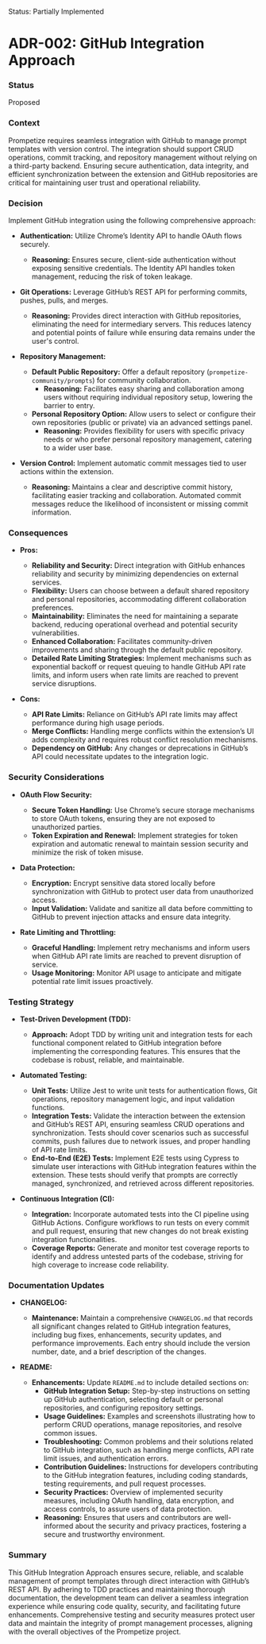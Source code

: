 Status: Partially Implemented

# ADR-002: GitHub Integration Approach

### Status

Proposed

### Context

Prompetize requires seamless integration with GitHub to manage prompt templates with version control. The integration should support CRUD operations, commit tracking, and repository management without relying on a third-party backend. Ensuring secure authentication, data integrity, and efficient synchronization between the extension and GitHub repositories are critical for maintaining user trust and operational reliability.

### Decision
Implement GitHub integration using the following comprehensive approach:

- **Authentication:** Utilize Chrome’s Identity API to handle OAuth flows securely.
  - **Reasoning:** Ensures secure, client-side authentication without exposing sensitive credentials. The Identity API handles token management, reducing the risk of token leakage.

- **Git Operations:** Leverage GitHub’s REST API for performing commits, pushes, pulls, and merges.
  - **Reasoning:** Provides direct interaction with GitHub repositories, eliminating the need for intermediary servers. This reduces latency and potential points of failure while ensuring data remains under the user's control.

- **Repository Management:**
  - **Default Public Repository:** Offer a default repository (`prompetize-community/prompts`) for community collaboration.
    - **Reasoning:** Facilitates easy sharing and collaboration among users without requiring individual repository setup, lowering the barrier to entry.
  - **Personal Repository Option:** Allow users to select or configure their own repositories (public or private) via an advanced settings panel.
    - **Reasoning:** Provides flexibility for users with specific privacy needs or who prefer personal repository management, catering to a wider user base.

- **Version Control:** Implement automatic commit messages tied to user actions within the extension.
  - **Reasoning:** Maintains a clear and descriptive commit history, facilitating easier tracking and collaboration. Automated commit messages reduce the likelihood of inconsistent or missing commit information.

### Consequences

- **Pros:**
  - **Reliability and Security:** Direct integration with GitHub enhances reliability and security by minimizing dependencies on external services.
  - **Flexibility:** Users can choose between a default shared repository and personal repositories, accommodating different collaboration preferences.
  - **Maintainability:** Eliminates the need for maintaining a separate backend, reducing operational overhead and potential security vulnerabilities.
  - **Enhanced Collaboration:** Facilitates community-driven improvements and sharing through the default public repository.
  - **Detailed Rate Limiting Strategies:** Implement mechanisms such as exponential backoff or request queuing to handle GitHub API rate limits, and inform users when rate limits are reached to prevent service disruptions.

- **Cons:**
  - **API Rate Limits:** Reliance on GitHub’s API rate limits may affect performance during high usage periods.
  - **Merge Conflicts:** Handling merge conflicts within the extension’s UI adds complexity and requires robust conflict resolution mechanisms.
  - **Dependency on GitHub:** Any changes or deprecations in GitHub’s API could necessitate updates to the integration logic.

### Security Considerations

- **OAuth Flow Security:**
  - **Secure Token Handling:** Use Chrome’s secure storage mechanisms to store OAuth tokens, ensuring they are not exposed to unauthorized parties.
  - **Token Expiration and Renewal:** Implement strategies for token expiration and automatic renewal to maintain session security and minimize the risk of token misuse.
    
- **Data Protection:**
  - **Encryption:** Encrypt sensitive data stored locally before synchronization with GitHub to protect user data from unauthorized access.
  - **Input Validation:** Validate and sanitize all data before committing to GitHub to prevent injection attacks and ensure data integrity.

- **Rate Limiting and Throttling:**
  - **Graceful Handling:** Implement retry mechanisms and inform users when GitHub API rate limits are reached to prevent disruption of service.
  - **Usage Monitoring:** Monitor API usage to anticipate and mitigate potential rate limit issues proactively.

### Testing Strategy

- **Test-Driven Development (TDD):**
  - **Approach:** Adopt TDD by writing unit and integration tests for each functional component related to GitHub integration before implementing the corresponding features. This ensures that the codebase is robust, reliable, and maintainable.
    
- **Automated Testing:**
  - **Unit Tests:** Utilize Jest to write unit tests for authentication flows, Git operations, repository management logic, and input validation functions.
  - **Integration Tests:** Validate the interaction between the extension and GitHub’s REST API, ensuring seamless CRUD operations and synchronization. Tests should cover scenarios such as successful commits, push failures due to network issues, and proper handling of API rate limits.
  - **End-to-End (E2E) Tests:** Implement E2E tests using Cypress to simulate user interactions with GitHub integration features within the extension. These tests should verify that prompts are correctly managed, synchronized, and retrieved across different repositories.
    
- **Continuous Integration (CI):**
  - **Integration:** Incorporate automated tests into the CI pipeline using GitHub Actions. Configure workflows to run tests on every commit and pull request, ensuring that new changes do not break existing integration functionalities.
  - **Coverage Reports:** Generate and monitor test coverage reports to identify and address untested parts of the codebase, striving for high coverage to increase code reliability.

### Documentation Updates

- **CHANGELOG:**
  - **Maintenance:** Maintain a comprehensive `CHANGELOG.md` that records all significant changes related to GitHub integration features, including bug fixes, enhancements, security updates, and performance improvements. Each entry should include the version number, date, and a brief description of the changes.
    
- **README:**
  - **Enhancements:** Update `README.md` to include detailed sections on:
    - **GitHub Integration Setup:** Step-by-step instructions on setting up GitHub authentication, selecting default or personal repositories, and configuring repository settings.
    - **Usage Guidelines:** Examples and screenshots illustrating how to perform CRUD operations, manage repositories, and resolve common issues.
    - **Troubleshooting:** Common problems and their solutions related to GitHub integration, such as handling merge conflicts, API rate limit issues, and authentication errors.
    - **Contribution Guidelines:** Instructions for developers contributing to the GitHub integration features, including coding standards, testing requirements, and pull request processes.
    - **Security Practices:** Overview of implemented security measures, including OAuth handling, data encryption, and access controls, to assure users of data protection.
    - **Reasoning:** Ensures that users and contributors are well-informed about the security and privacy practices, fostering a secure and trustworthy environment.

### Summary

This GitHub Integration Approach ensures secure, reliable, and scalable management of prompt templates through direct interaction with GitHub’s REST API. By adhering to TDD practices and maintaining thorough documentation, the development team can deliver a seamless integration experience while ensuring code quality, security, and facilitating future enhancements. Comprehensive testing and security measures protect user data and maintain the integrity of prompt management processes, aligning with the overall objectives of the Prompetize project.